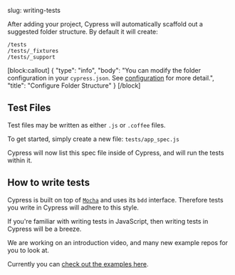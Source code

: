 slug: writing-tests

After adding your project, Cypress will automatically scaffold out a suggested folder structure. By default it will create:

```
/tests
/tests/_fixtures
/tests/_support
```
[block:callout]
{
  "type": "info",
  "body": "You can modify the folder configuration in your `cypress.json`. See [configuration](doc:configuration) for more detail.",
  "title": "Configure Folder Structure"
}
[/block]
## Test Files

Test files may be written as either `.js` or `.coffee` files.

To get started, simply create a new file: `tests/app_spec.js`

Cypress will now list this spec file inside of Cypress, and will run the tests within it.

## How to write tests

Cypress is built on top of [`Mocha`](/docs/bundled-tools#mocha) and uses its `bdd` interface. Therefore tests you write in Cypress will adhere to this style.

If you're familiar with writing tests in JavaScript, then writing tests in Cypress will be a breeze.

We are working on an introduction video, and many new example repos for you to look at.

Currently you can [check out the examples here](examples).